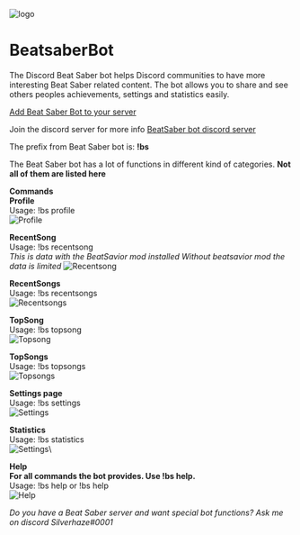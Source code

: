![logo](https://i.imgur.com/Veoor6q.png)

# BeatsaberBot
The Discord Beat Saber bot helps Discord communities to have more interesting Beat Saber related content.
The bot allows you to share and see others peoples achievements, settings and statistics easily. 


[Add Beat Saber Bot to your server](https://discordapp.com/oauth2/authorize?&client_id=504633036902498314&scope=bot&permissions=0)

Join the discord server for more info [BeatSaber bot discord server](https://discord.gg/S3D3Yyu)

The prefix from Beat Saber bot is: **!bs**

The Beat Saber bot has a lot of functions in different kind of categories.
**Not all of them are listed here**

**Commands**\
**Profile**\
Usage: !bs profile\
![Profile](https://i.imgur.com/i0OcN8l.png)

**RecentSong**\
Usage: !bs recentsong\
*This is data with the BeatSavior mod installed*
*Without beatsavior mod the data is limited*
![Recentsong](https://i.imgur.com/TugJK4z.png)

**RecentSongs**\
Usage: !bs recentsongs\
![Recentsongs](https://i.imgur.com/sOhCqnI.png)

**TopSong**\
Usage: !bs topsong\
![Topsong](https://i.imgur.com/NmCanqv.png)

**TopSongs**\
Usage: !bs topsongs\
![Topsongs](https://i.imgur.com/tzK7Kjt.png)

**Settings page**\
Usage: !bs settings\
![Settings](https://i.imgur.com/h6NH0dK.png)

**Statistics**\
Usage: !bs statistics\
![Settings](https://i.imgur.com/7w08Ngw.png)\

**Help**\
**For all commands the bot provides. Use !bs help.**\
Usage: !bs help or !bs help <function name>\
![Help](https://i.imgur.com/s8Ax18o.png)

*Do you have a Beat Saber server and want special bot functions? Ask me on discord Silverhaze#0001*
